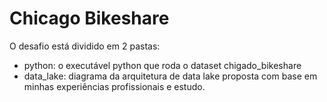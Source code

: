 # Chicago Bikeshare

O desafio está dividido em 2 pastas:
- python: o executável python que roda o dataset chigado_bikeshare
- data_lake: diagrama da arquitetura de data lake proposta com base
em minhas experiências profissionais e estudo.
